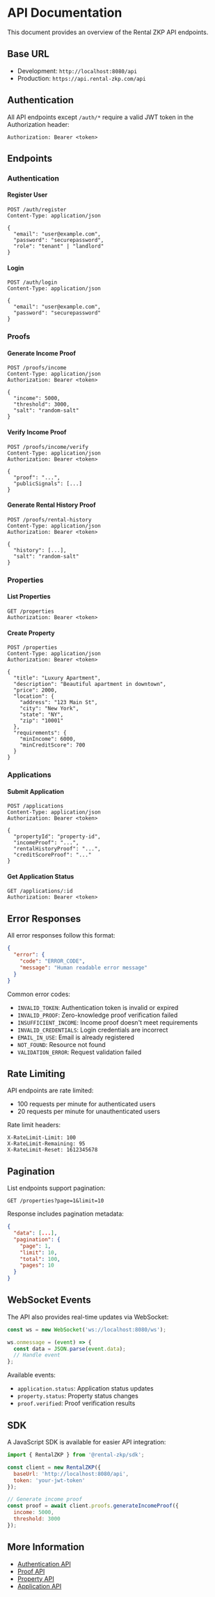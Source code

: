 # API Documentation

This document provides an overview of the Rental ZKP API endpoints.

## Base URL

- Development: `http://localhost:8080/api`
- Production: `https://api.rental-zkp.com/api`

## Authentication

All API endpoints except `/auth/*` require a valid JWT token in the Authorization header:

```
Authorization: Bearer <token>
```

## Endpoints

### Authentication

#### Register User
```http
POST /auth/register
Content-Type: application/json

{
  "email": "user@example.com",
  "password": "securepassword",
  "role": "tenant" | "landlord"
}
```

#### Login
```http
POST /auth/login
Content-Type: application/json

{
  "email": "user@example.com",
  "password": "securepassword"
}
```

### Proofs

#### Generate Income Proof
```http
POST /proofs/income
Content-Type: application/json
Authorization: Bearer <token>

{
  "income": 5000,
  "threshold": 3000,
  "salt": "random-salt"
}
```

#### Verify Income Proof
```http
POST /proofs/income/verify
Content-Type: application/json
Authorization: Bearer <token>

{
  "proof": "...",
  "publicSignals": [...]
}
```

#### Generate Rental History Proof
```http
POST /proofs/rental-history
Content-Type: application/json
Authorization: Bearer <token>

{
  "history": [...],
  "salt": "random-salt"
}
```

### Properties

#### List Properties
```http
GET /properties
Authorization: Bearer <token>
```

#### Create Property
```http
POST /properties
Content-Type: application/json
Authorization: Bearer <token>

{
  "title": "Luxury Apartment",
  "description": "Beautiful apartment in downtown",
  "price": 2000,
  "location": {
    "address": "123 Main St",
    "city": "New York",
    "state": "NY",
    "zip": "10001"
  },
  "requirements": {
    "minIncome": 6000,
    "minCreditScore": 700
  }
}
```

### Applications

#### Submit Application
```http
POST /applications
Content-Type: application/json
Authorization: Bearer <token>

{
  "propertyId": "property-id",
  "incomeProof": "...",
  "rentalHistoryProof": "...",
  "creditScoreProof": "..."
}
```

#### Get Application Status
```http
GET /applications/:id
Authorization: Bearer <token>
```

## Error Responses

All error responses follow this format:

```json
{
  "error": {
    "code": "ERROR_CODE",
    "message": "Human readable error message"
  }
}
```

Common error codes:
- `INVALID_TOKEN`: Authentication token is invalid or expired
- `INVALID_PROOF`: Zero-knowledge proof verification failed
- `INSUFFICIENT_INCOME`: Income proof doesn't meet requirements
- `INVALID_CREDENTIALS`: Login credentials are incorrect
- `EMAIL_IN_USE`: Email is already registered
- `NOT_FOUND`: Resource not found
- `VALIDATION_ERROR`: Request validation failed

## Rate Limiting

API endpoints are rate limited:
- 100 requests per minute for authenticated users
- 20 requests per minute for unauthenticated users

Rate limit headers:
```
X-RateLimit-Limit: 100
X-RateLimit-Remaining: 95
X-RateLimit-Reset: 1612345678
```

## Pagination

List endpoints support pagination:

```http
GET /properties?page=1&limit=10
```

Response includes pagination metadata:
```json
{
  "data": [...],
  "pagination": {
    "page": 1,
    "limit": 10,
    "total": 100,
    "pages": 10
  }
}
```

## WebSocket Events

The API also provides real-time updates via WebSocket:

```javascript
const ws = new WebSocket('ws://localhost:8080/ws');

ws.onmessage = (event) => {
  const data = JSON.parse(event.data);
  // Handle event
};
```

Available events:
- `application.status`: Application status updates
- `property.status`: Property status changes
- `proof.verified`: Proof verification results

## SDK

A JavaScript SDK is available for easier API integration:

```javascript
import { RentalZKP } from '@rental-zkp/sdk';

const client = new RentalZKP({
  baseUrl: 'http://localhost:8080/api',
  token: 'your-jwt-token'
});

// Generate income proof
const proof = await client.proofs.generateIncomeProof({
  income: 5000,
  threshold: 3000
});
```

## More Information

- [Authentication API](auth.md)
- [Proof API](proofs.md)
- [Property API](properties.md)
- [Application API](applications.md) 